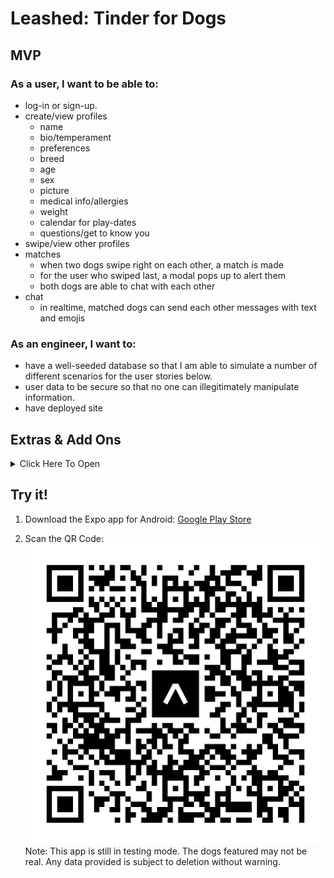 # Leashed: Tinder for Dogs

## MVP

### As a user, I want to be able to:

- log-in or sign-up.
- create/view profiles
  - name
  - bio/temperament
  - preferences
  - breed
  - age
  - sex
  - picture
  - medical info/allergies
  - weight
  - calendar for play-dates
  - questions/get to know you
- swipe/view other profiles
- matches
  - when two dogs swipe right on each other, a match is made
  - for the user who swiped last, a modal pops up to alert them
  - both dogs are able to chat with each other
- chat
  - in realtime, matched dogs can send each other messages with text and emojis

### As an engineer, I want to:

- have a well-seeded database so that I am able to simulate a number of different scenarios for the user stories below.
- user data to be secure so that no one can illegitimately manipulate information.
- have deployed site

## Extras & Add Ons

<details><summary>Click Here To Open</summary>

### Chat Feature:

- as a user, i want to be able to delete a message of mine
- have timestamps displayed when messages are sent

### Community Chat:

- message boards
- product suggestions

### Other Add-Ons:

- weight history
- breed info and suggestions
- create/view vet info. If no vet, we want to enable location search.

- create/view calendar:
  - push notifications
  - grooming
  - vaccines
  - medications

</details>

## Try it!

1. Download the Expo app for Android: [Google Play Store](https://play.google.com/store/apps/details?id=host.exp.exponent&hl=en_US&gl=US)

2. Scan the QR Code:
   ![Expo Go QR Code](/assets/expo-go.svg)
   Note: This app is still in testing mode. The dogs featured may not be real. Any data provided is subject to deletion without warning.
